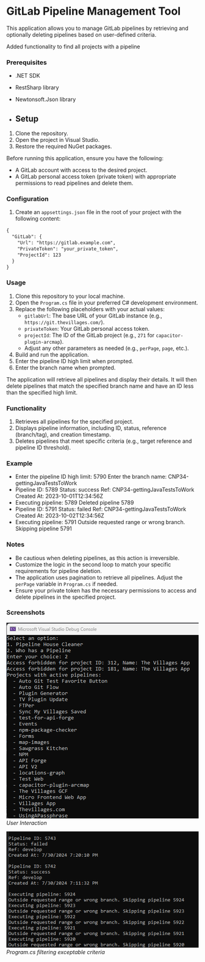 # GitLab Pipeline Management Tool
This application allows you to manage GitLab pipelines by retrieving and optionally deleting pipelines based on user-defined criteria.

Added functionality to find all projects with a pipeline

### Prerequisites
- .NET SDK
- RestSharp library
- Newtonsoft.Json library

- ## Setup
1. Clone the repository.
2. Open the project in Visual Studio.
3. Restore the required NuGet packages.

Before running this application, ensure you have the following:

- A GitLab account with access to the desired project.
- A GitLab personal access token (private token) with appropriate permissions to read pipelines and delete them.

### Configuration
1. Create an `appsettings.json` file in the root of your project with the following content:

```
{
  "GitLab": {
    "Url": "https://gitlab.example.com",
    "PrivateToken": "your_private_token",
    "ProjectId": 123
  }
}
```

### Usage
1. Clone this repository to your local machine.
2. Open the `Program.cs` file in your preferred C# development environment.
3. Replace the following placeholders with your actual values:
    - `gitlabUrl`: The base URL of your GitLab instance (e.g., `https://git.thevillages.com/`).
    - `privateToken`: Your GitLab personal access token.
    - `projectId`: The ID of the GitLab project (e.g., `271` for `capacitor-plugin-arcmap`).
    - Adjust any other parameters as needed (e.g., `perPage`, `page`, etc.).
4. Build and run the application.
5. Enter the pipeline ID high limit when prompted.
6. Enter the branch name when prompted.

The application will retrieve all pipelines and display their details. It will then delete pipelines that match the specified branch name and have an ID less than the specified high limit.

### Functionality
1. Retrieves all pipelines for the specified project.
2. Displays pipeline information, including ID, status, reference (branch/tag), and creation timestamp.
3. Deletes pipelines that meet specific criteria (e.g., target reference and pipeline ID threshold).

### Example
- Enter the pipeline ID high limit: 5790 Enter the branch name: CNP34-gettingJavaTestsToWork
- Pipeline ID: 5789 Status: success Ref: CNP34-gettingJavaTestsToWork Created At: 2023-10-01T12:34:56Z
- Executing pipeline: 5789 Deleted pipeline 5789
- Pipeline ID: 5791 Status: failed Ref: CNP34-gettingJavaTestsToWork Created At: 2023-10-02T12:34:56Z
- Executing pipeline: 5791 Outside requested range or wrong branch. Skipping pipeline 5791

### Notes
- Be cautious when deleting pipelines, as this action is irreversible.
- Customize the logic in the second loop to match your specific requirements for pipeline deletion.
- The application uses pagination to retrieve all pipelines. Adjust the `perPage` variable in `Program.cs` if needed.
- Ensure your private token has the necessary permissions to access and delete pipelines in the specified project.

### Screenshots

![Screenshot 1](https://github.com/jbphillips/RemovePipelineGitLab/blob/develop/images/consoleApp1.png?raw=true)
*User Interaction*

![Screenshot 2](https://github.com/jbphillips/RemovePipelineGitLab/blob/develop/images/consoleApp2.png?raw=true)
*Program.cs filtering exceptable criteria*